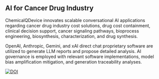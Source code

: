 ## AI for Cancer Drug Industry

 
ChemicalQDevice innovates scalable conversational AI applications regarding cancer drug industry cost solutions, drug cost containment, clinical decision support, cancer signaling pathways, bioprocess engineering, biosynthesis, characterization, and drug synthesis. 

OpenAI, Anthropic, Gemini, and xAI direct chat proprietary software are utilized to generate LLM reports and propose detailed analysis. AI governance is employed with relevant software implementations, model bias amplification mitigation, and generation traceability analyses.  

  


[![DOI](https://zenodo.org/badge/DOI/10.5281/zenodo.13273141.svg)](https://doi.org/10.5281/zenodo.13273141)



